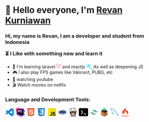 <h1>&#128075 Hello everyone, I'm <a href="https://revank.me">Revan Kurniawan</a></h1>
<h3>
  <span>Hi, my name is Revan, I am a developer and student from Indonesia</span>
  <p>&#9203 I Like with something new and learn it</p>
</h3>
<ul>
  <li><a>&#127890 I'm learning laravel <img src="https://github.com/rvnkrwn/rvnkrwn/blob/main/img/laravel-svgrepo-com.svg" width="15px"> and reactjs <img src="https://github.com/rvnkrwn/rvnkrwn/blob/main/img/reactjs-svgrepo-com.svg" width="15px">, As well as deepening JS</a></li>
  <li><a>&#127918 I also play FPS games like Valorant, PUBG, etc</a></li>
  <li><a>&#128064 watching youtube</a></li>
  <li><a>&#127916 Watch movies on netflix</a></li>
 </ul>
  <h3>Language and Development Tools: </h3>
<div style="display: flex; width: 100%'">
  <img src="https://github.com/rvnkrwn/rvnkrwn/blob/main/img/vscode-svgrepo-com.svg" width="30px">
  &nbsp;
  <img src="https://github.com/rvnkrwn/rvnkrwn/blob/main/img/phpstorm-svgrepo-com.svg" width="30px">
  &nbsp;
  <img src="https://github.com/rvnkrwn/rvnkrwn/blob/main/img/html-svgrepo-com.svg" width="30px">
  &nbsp;
  <img src="https://github.com/rvnkrwn/rvnkrwn/blob/main/img/css-svgrepo-com.svg" width="30px">
  &nbsp;
  <img src="https://github.com/rvnkrwn/rvnkrwn/blob/main/img/js-official-svgrepo-com.svg" width="30px">
  &nbsp;
  <img src="https://github.com/rvnkrwn/rvnkrwn/blob/main/img/php.svg" width="30px">
  &nbsp;
  <img src="https://github.com/rvnkrwn/rvnkrwn/blob/main/img/composer-svgrepo-com.svg" width="30px">
  &nbsp;
  <img src="https://github.com/rvnkrwn/rvnkrwn/blob/main/img/terminal-svgrepo-com.svg" width="30px">
  &nbsp;
  <img src="https://github.com/rvnkrwn/rvnkrwn/blob/main/img/tailwind-svgrepo-com.svg" width="30px">
  &nbsp;
  <img src="https://github.com/rvnkrwn/rvnkrwn/blob/main/img/package-svgrepo-com.svg" width="30px">
  &nbsp;
  <img src="https://github.com/rvnkrwn/rvnkrwn/blob/main/img/mysql-svgrepo-com.svg" width="30px">
  &nbsp;
  <img src="https://github.com/rvnkrwn/rvnkrwn/blob/main/img/codeigniter-svgrepo-com.svg" width="30px">
</div>
